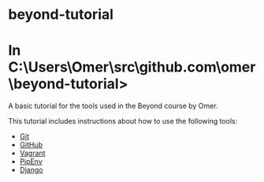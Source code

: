# beyond-tutorial
# In C:\Users\Omer\src\github.com\omer\beyond-tutorial>
A basic tutorial for the tools used in the Beyond course by Omer.
 
This tutorial includes instructions about how to use the following tools:
 
* [Git](https://git-scm.com/)
* [GitHub](https://github.com/)
* [Vagrant](https://www.vagrantup.com/)
* [PipEnv](https://github.com/pypa/pipenv)
* [Django](https://www.djangoproject.com/)
